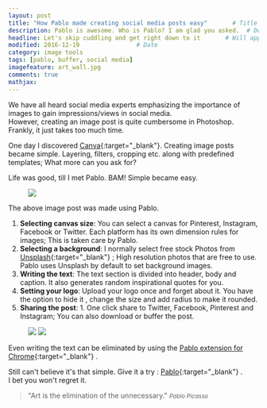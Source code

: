 ```yaml
---
layout: post
title: "How Pablo made creating social media posts easy"       # Title of the post
description: Pablo is awesome. Who is Pablo? I am glad you asked.  # Description of the post, used for Facebook Opengraph & Twitter
headline: Let's skip cuddling and get right down to it       # Will appear in bold letters on top of the post
modified: 2016-12-19                # Date
category: image tools
tags: [pablo, buffer, social media]
imagefeature: art_wall.jpg
comments: true
mathjax:
---
```


We have all heard social media experts emphasizing the importance of images 
to gain impressions/views in social media. 
<br>However, creating an image post is quite cumbersome in Photoshop. Frankly, it just takes too much time.

<!--excerpt-->

One day I discovered [Canva](https://www.canva.com/ "Canva"){:target="_blank"}. Creating image posts became simple. Layering, filters, cropping etc. along
with predefined templates; What more can you ask for?
    
Life was good, till I met Pablo. BAM! Simple became easy.

<figure>
	<a href="{{ site.url }}/images/gallery/pablo_posts.png"><img src="{{ site.url }}/images/gallery/pablo_posts.png"></a>
</figure>

The above image post was made using Pablo.

1. <b>Selecting canvas size</b>: You can select a canvas for Pinterest, Instagram, Facebook or 
Twitter. Each platform has its own dimension rules for images; This is taken care by Pablo.
1. <b>Selecting a background</b>: I normally select free stock Photos from [Unsplash](https://unsplash.com/ "Unsplash"){:target="_blank"} ; High resolution 
photos that are free to use. Pablo uses Unsplash by default to set background images. 
1. <b>Writing the text</b>: The text section is divided into header, body and caption. 
It also generates random inspirational quotes for you.
1. <b>Setting your logo</b>: Upload your logo once and forget about it. You have the option to 
hide it , change the size and add radius to make it rounded. 
1. <b>Sharing the post</b>: 1.	One click share to 
Twitter, Facebook, Pinterest and Instagram; You can also download or buffer the post.


<figure class="half">
	<a href="{{ site.url }}/images/gallery/pablo1.png"><img src="{{ site.url }}/images/gallery/pablo1.png"></a>
	<a href="{{ site.url }}/images/gallery/pablo2.png"><img src="{{ site.url }}/images/gallery/pablo2.png"></a>
</figure>

Even writing the text can be eliminated by using 
the [Pablo extension for Chrome](https://chrome.google.com/webstore/detail/pablo/gfpibnlcombjoeejlongmihndgkpnjjo "Pablo extension for Chrome"){:target="_blank"} . 

Still can't believe it's that simple. Give it a try : [Pablo](https://pablo.buffer.com/ "Pablo"){:target="_blank"} . <br>I bet you won't regret it.

 

>&quot;Art is the elimination of the unnecessary.&quot;
><small><cite title="Pablo Picasso">Pablo Picasso</cite></small>